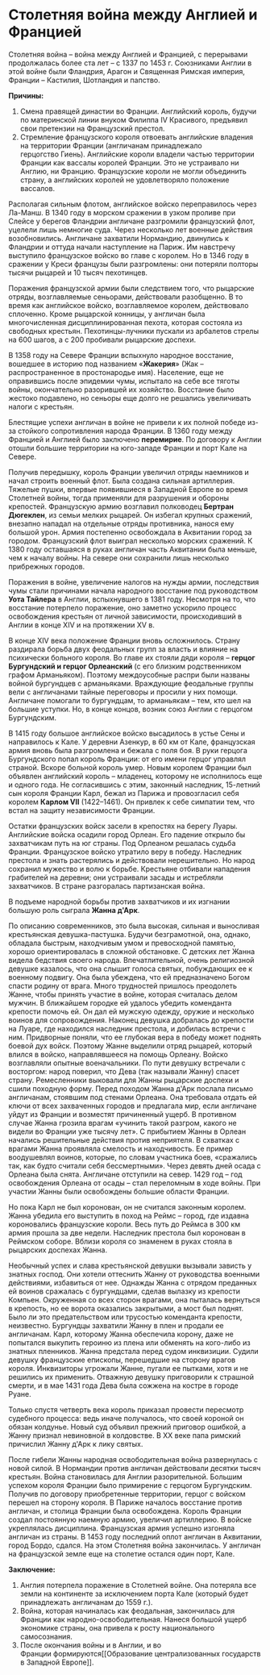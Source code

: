 # Столетняя война между Англией и Францией
Столетняя война – война между Англией и Францией, с перерывами продолжалась более ста лет – с 1337 по 1453 г. Союзниками Англии в этой войне были Фландрия, Арагон и Священная Римская империя, Франции – Кастилия, Шотландия и папство.

**Причины:**
1. Смена правящей династии во Франции. Английский король, будучи по материнской линии внуком Филиппа IV Красивого, предъявил свои претензии на Французский престол. 
2. Стремление французского короля отвоевать английские владения на территории Франции (англичанам принадлежало герцогство Гиень). Английские короли владели частью территории Франции как вассалы королей Франции. Это не устраивало ни Англию, ни Францию. Французские короли не могли объединить страну, а английских королей не удовлетворяло положение вассалов.

Располагая сильным флотом, английское войско переправилось через Ла-Манш. В 1340 году в морском сражении в узком проливе при Слейсе у берегов Фландрии англичане разгромили французский флот, уцелели лишь немногие суда. Через несколько лет военные действия возобновились. Англичане захватили Нормандию, двинулись к Фландрии и оттуда начали наступление на Париж. Им навстречу выступило французское войско во главе с королем. Но в 1346 году в сражении у Креси французы были разгромлены: они потеряли полторы тысячи рыцарей и 10 тысяч пехотинцев.

Поражения французской армии были следствием того, что рыцарские отряды, возглавляемые сеньорами, действовали разобщенно. В то время как английское войско, возглавляемое королем, действовало сплоченно. Кроме рыцарской конницы, у англичан была многочисленная дисциплинированная пехота, которая состояла из свободных крестьян. Пехотинцы-лучники пускали из арбалетов стрелы на 600 шагов, а с 200 пробивали рыцарские дос­пехи.

В 1358 году на Севере Франции вспыхнуло народное восстание, вошедшее в историю под названием «**Жакерия**» (Жак – распространенное в простонародье имя). Население, еще не оправившись после эпидемии чумы, испытало на себе все тяготы войны, окончательно разорившей их хозяйство. Восстание было жестоко подавлено, но сеньоры еще долго не решались увеличивать налоги с крестьян.

Блестящие успехи англичан в войне не привели к их полной победе из-за стойкого сопротивления народа Франции. В 1360 году между Францией и Англией было заключено **перемирие**. По договору к Англии отошли большие территории на юго-западе Франции и порт Кале на Севере.

Получив передышку, король Франции увеличил отряды наемников и начал строить военный флот. Была создана сильная артиллерия. Тяжелые пушки, впервые появившиеся в Западной Европе во время Столетней войны, тогда применяли для разрушения и обороны крепостей. Французскую армию возглавил полководец **Бертран Дюгеклен**, из семьи мелких рыцарей. Он избегал крупных сражений, внезапно нападал на отдельные отряды противника, нанося ему большой урон. Армия постепенно освобождала в Аквитании город за городом. Французский флот выиграл несколько морских сражений. К 1380 году оставшаяся в руках англичан часть Аквитании была меньше, чем к началу войны. На севере они сохранили лишь несколько прибрежных городов.

Поражения в войне, увеличение налогов на нужды армии, последствия чумы стали причинами начала народного восстание под руководством **Уота Тайлера** в Англии, вспыхнувшего в 1381 году. Несмотря на то, что восстание потерпело поражение, оно заметно ускорило процесс освобождения крестьян от личной зависимости, происходивший в Англии в конце XIV и на протяжении XV в.

В конце XIV века положение Франции вновь осложнилось. Страну раздирала борьба двух феодальных групп за власть и влияние на психически больного короля. Во главе их стояли дяди короля – **герцог Бургундский и герцог Орлеанский** (с его близким родственником графом Арманьяком). Поэтому междоусобные распри были названы войной бургундцев с арманьяками. Враждующие феодальные группы вели с англичанами тайные переговоры и просили у них помощи. Англичане помогали то бургундцам, то арманьякам – тем, кто шел на большие уступки. Но, в конце концов, возник союз Англии с герцогом Бургундским.

В 1415 году большое английское войско высадилось в устье Сены и направилось к Кале. У деревни Азенкур, в 60 км от Кале, французская армия вновь была разгромлена и бежала с поля боя. В руки герцога Бургундского попал король Франции: от его имени герцог управлял страной. Вскоре больной король умер. Новым королем Франции был объявлен английский король – младенец, которому не исполнилось еще и одного года. Не согласившись с этим, законный наследник, 15-летний сын короля Франции Карл, бежал из Парижа и провозгласил себя королем **Карлом VII** (1422–1461). Он привлек к себе симпатии тем, что встал на защиту независимости Франции.

Остатки французских войск засели в крепостях на берегу Луары. Английские войска осадили город Орлеан. Его падение открыло бы захватчикам путь на юг страны. Под Орлеаном решалась судьба Франции. Французское войско утратило веру в победу. Наследник престола и знать растерялись и действовали нерешительно. Но народ сохранил мужество и волю к борьбе. Крестьяне отбивали нападения грабителей на деревни; они устраивали засады и истребляли захватчиков. В стране разгоралась партизанская война.

В подъеме народной борьбы против захватчиков и их изгнании большую роль сыграла **Жанна д'Арк**.

По описанию современников, это была высокая, сильная и выносливая крестьянская девушка-пастушка. Будучи безграмотной, она, однако, обладала быстрым, находчивым умом и превосходной памятью, хорошо ориентировалась в сложной обстановке. С детских лет Жанна видела бедствия своего народа. Впечатлительной, очень религиозной девушке казалось, что она слышит голоса святых, побуждающих ее к военному подвигу. Она была убеждена, что ей предназначено Богом спасти родину от врага. Много трудностей пришлось преодолеть Жанне, чтобы принять участие в войне, которая считалась делом мужчин. В ближайшем городке ей удалось убедить коменданта крепости помочь ей. Он дал ей мужскую одежду, оружие и несколько воинов для сопровождения. Наконец девушка добралась до крепости на Луаре, где находился наследник престола, и добилась встречи с ним. Придворные поняли, что ее глубокая вера в победу может поднять боевой дух войск. Поэтому Жанне выделили отряд рыцарей, который влился в войско, направлявшееся на помощь Орлеану. Войско возглавляли опытные военачальники. По пути девушку встречали с восторгом: народ поверил, что Дева (так называли Жанну) спасет страну. Ремесленники выковали для Жанны рыцарские доспехи и сшили походную форму. Перед походом Жанна д'Арк послала письмо англичанам, стоявшим под стенами Орлеана. Она требовала отдать ей ключи от всех захваченных городов и предлагала мир, если англичане уйдут из Франции и возместят причиненный ущерб. В противном случае Жанна грозила врагам «учинить такой разгром, какого не видели во Франции уже тысячу лет». С прибытием Жанны в Орлеан начались решительные действия против неприятеля. В схватках с врагами Жанна проявляла смелость и находчивость. Ее пример воодушевлял воинов, которые, по словам участника боев, «сражались так, как будто считали себя бессмертными». Через девять дней осада с Орлеана была снята. Англичане отступили на север. 1429 год – год освобождения Орлеана от осады – стал переломным в ходе войны. При участии Жанны были освобождены большие области Франции.

Но пока Карл не был коронован, он не считался законным королем. Жанна убедила его выступить в поход на Реймс – город, где издавна короновались французские короли. Весь путь до Реймса в 300 км армия прошла за две недели. Наследник престола был коронован в Реймском соборе. Вблизи короля со знаменем в руках стояла в рыцарских доспехах Жанна.

Необычный успех и слава крестьянской девушки вызывали зависть у знатных господ. Они хотели оттеснить Жанну от руководства военными действиями, избавиться от нее. Однажды Жанна с отрядом преданных ей воинов сражалась с бургундцами, сделав вылазку из крепости Компьен. Окруженная со всех сторон врагами, она пыталась вернуться в крепость, но ее ворота оказались закрытыми, а мост был поднят. Было ли это предательством или трусостью коменданта крепости, неизвестно. Бургундцы захватили Жанну в плен и продали ее англичанам. Карл, которому Жанна обеспечила корону, даже не попытался выкупить героиню из плена или обменять на кого-либо из знатных пленников. Жанна предстала перед судом инквизиции. Судили девушку французские епископы, перешедшие на сторону врагов короля. Инквизиторы угрожали Жанне, пугали ее пытками, хотя и не решились их применить. Отважную девушку приговорили к страшной смерти, и в мае 1431 года Дева была сожжена на костре в городе Руане.

Только спустя четверть века король приказал провести пересмотр судебного процесса: ведь иначе получалось, что своей короной он обязан колдунье. Новый суд объявил прежний приговор ошибкой, а Жанну признал невиновной в колдовстве. В XX веке папа римский причислил Жанну д'Арк к лику святых.

После гибели Жанны народная освободительная война развернулась с новой силой. В Нормандии против англичан действовали десятки тысяч крестьян. Война становилась для Англии разорительной. Большим успехом короля Франции было примирение с герцогом Бургундским. Получив по договору приобретенные территории, герцог с войском перешел на сторону короля. В Париже началось восстание против англичан, и столица Франции была освобождена. Король Франции создал постоянную наемную армию, увеличил артиллерию. В войске укреплялась дисциплина. Французская армия успешно изгоняла англичан из страны. В 1453 году последний оплот англичан в Аквитании, город Бордо, сдался. На этом Столетняя война закончилась. У англичан на французской земле еще на столетие остался один порт, Кале.


**Заключение:**
1. Англия потерпела поражение в Столетней войне. Она потеряла все земли на континенте за исключением порта Кале (который будет принадлежать англичанам до 1559 г.). 
2. Война, которая начиналась как феодальная, закончилась для Франции как народно-освободительная. Нанеся большой ущерб экономике страны, она привела к росту национального самосознания.
3. После окончания войны и в Англии, и во Франции формируются[[Образование централизованных государств в Западной Европе]].